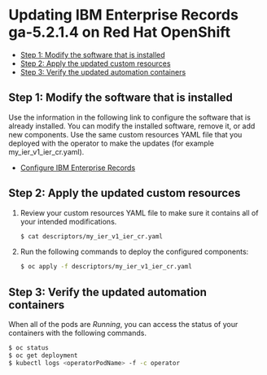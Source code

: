 # Updating IBM Enterprise Records ga-5.2.1.4 on Red Hat OpenShift

- [Step 1: Modify the software that is installed](update.md#step-1-modify-the-software-that-is-installed)
- [Step 2: Apply the updated custom resources](update.md#step-2-apply-the-updated-custom-resources)
- [Step 3: Verify the updated automation containers](update.md#step-3-verify-the-updated-automation-containers)

## Step 1: Modify the software that is installed

Use the information in the following link to configure the software that is already installed. You can modify the installed software, remove it, or add new components. Use the same custom resources YAML file that you deployed with the operator to make the updates (for example my_ier_v1_ier_cr.yaml).

- [Configure IBM Enterprise Records](../../IER/README_config.md)

## Step 2: Apply the updated custom resources

1. Review your custom resources YAML file to make sure it contains all of your intended modifications.

   ```bash
   $ cat descriptors/my_ier_v1_ier_cr.yaml
   ```

2. Run the following commands to deploy the configured components:

   ```bash
   $ oc apply -f descriptors/my_ier_v1_ier_cr.yaml
   ```

## Step 3: Verify the updated automation containers

When all of the pods are *Running*, you can access the status of your containers with the following commands.

```bash
$ oc status
$ oc get deployment
$ kubectl logs <operatorPodName> -f -c operator
```
